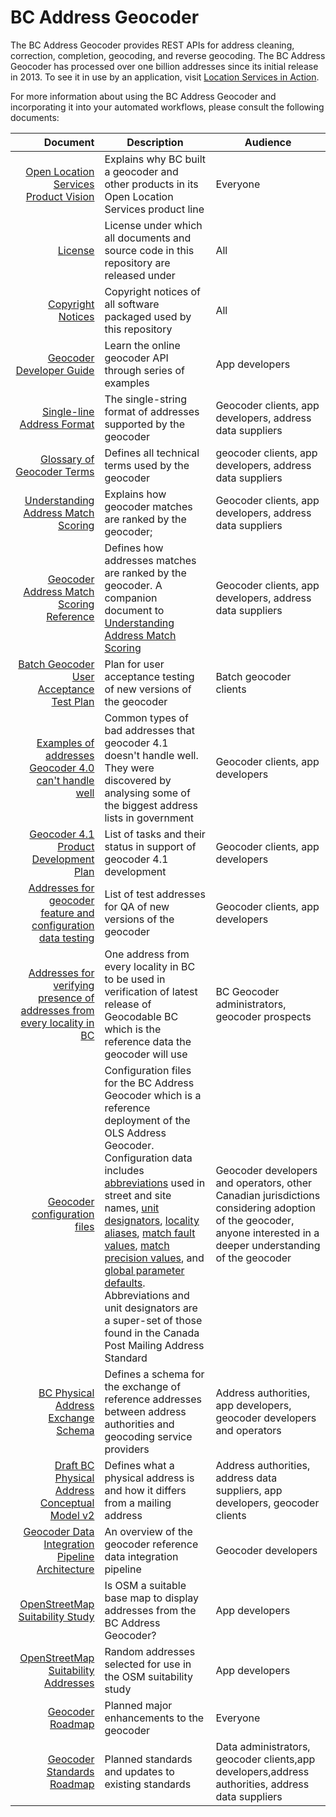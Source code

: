 # BC Address Geocoder

The BC Address Geocoder provides REST APIs for address cleaning, correction, completion, geocoding, and reverse geocoding. The BC Address Geocoder has processed over one billion addresses since its initial release in 2013. To see it in use by an application, visit [Location Services in Action](https://ols-demo.apps.gov.bc.ca/index.html).


For more information about using the BC Address Geocoder and incorporating it into your automated workflows, please consult the following documents:

Document|Description|Audience
|---:|---|---|
[Open Location Services Product Vision](https://github.com/bcgov/ols-geocoder/blob/gh-pages/product-vision.md)|Explains why BC built a geocoder and other products in its Open Location Services product line|Everyone
[License](https://github.com/bcgov/ols-geocoder/blob/gh-pages/LICENSE)|License under which all documents and source code in this repository are released under|All
[Copyright Notices](https://github.com/bcgov/ols-geocoder/blob/gh-pages/notice.md)|Copyright notices of all software packaged used by this repository|All
[Geocoder Developer Guide](https://github.com/bcgov/ols-geocoder/blob/gh-pages/geocoder-developer-guide.md)|Learn the online geocoder API through series of examples|App developers
[Single-line Address Format](https://github.com/bcgov/ols-geocoder/blob/gh-pages/singleLineAddressFormat.md)|The single-string format of addresses supported by the geocoder|Geocoder clients, app developers, address data suppliers
[Glossary of Geocoder Terms](https://github.com/bcgov/ols-geocoder/blob/gh-pages/glossary.md)|Defines all technical terms used by the geocoder|geocoder clients, app developers, address data suppliers|
[Understanding Address Match Scoring](https://github.com/bcgov/ols-geocoder/blob/gh-pages/understanding-match-scoring.md)|Explains how geocoder matches are ranked by the geocoder;|Geocoder clients, app developers, address data suppliers
[Geocoder Address Match Scoring Reference](https://github.com/bcgov/ols-geocoder/blob/gh-pages/faults.md)|Defines how addresses matches are ranked by the geocoder. A companion document to [Understanding Address Match Scoring](https://github.com/bcgov/ols-geocoder/blob/gh-pages/understanding-match-scoring.md)|Geocoder clients, app developers, address data suppliers
[Batch Geocoder User Acceptance Test Plan](https://github.com/bcgov/ols-geocoder/blob/gh-pages/batch-geocoder-uat.md)|Plan for user acceptance testing of new versions of the geocoder|Batch geocoder clients
[Examples of addresses Geocoder 4.0 can't handle well](https://github.com/bcgov/ols-geocoder/blob/gh-pages/rejected-addresses.md)|Common types of bad addresses that geocoder 4.1 doesn't handle well. They were discovered by analysing some of the biggest address lists in government|Geocoder clients, app developers
[Geocoder 4.1 Product Development Plan](https://github.com/bcgov/ols-geocoder/blob/gh-pages/geocoder-4.1-development-plan.md)| List of tasks and their status in support of geocoder 4.1 development|Geocoder clients, app developers
[Addresses for geocoder feature and configuration data testing](https://github.com/bcgov/ols-geocoder/blob/gh-pages/atp_addresses.csv)|List of test addresses for QA of new versions of the geocoder|Geocoder clients, app developers
[Addresses for verifying presence of addresses from every locality in BC](https://github.com/bcgov/ols-geocoder/blob/gh-pages/sites_bc.csv)|One address from every locality in BC to be used in verification of latest release of Geocodable BC which is the reference data the geocoder will use|BC Geocoder administrators, geocoder prospects  
[Geocoder configuration files](https://github.com/bcgov/ols-geocoder/tree/gh-pages/config/bc)|Configuration files for the BC Address Geocoder which is a reference deployment of the OLS Address Geocoder. Configuration data includes [abbreviations](https://github.com/bcgov/ols-geocoder/blob/gh-pages/config/bc/abbreviations.csv) used in street and site names, [unit designators](https://github.com/bcgov/ols-geocoder/blob/gh-pages/config/bc/unitDesignators.csv), [locality aliases](https://github.com/bcgov/ols-geocoder/blob/gh-pages/config/bc/localityAliases.csv), [match fault values](https://github.com/bcgov/ols-geocoder/blob/gh-pages/config/bc/matchFaultValues.csv), [match precision values](https://github.com/bcgov/ols-geocoder/blob/gh-pages/config/bc/matchPrecisionValues.csv), and [global parameter defaults](https://github.com/bcgov/ols-geocoder/blob/gh-pages/config/bc/globalDefaults.csv). Abbreviations and unit designators are a super-set of those found in the Canada Post Mailing Address Standard|Geocoder developers and operators, other Canadian jurisdictions considering adoption of the geocoder, anyone interested in a deeper understanding of the geocoder
[BC Physical Address Exchange Schema](https://github.com/bcgov/ols-geocoder/blob/gh-pages/BCAddressExchangeSchema.md)|Defines a schema for the exchange of reference addresses between address authorities and geocoding service providers|Address authorities, app developers, geocoder developers and operators
[Draft BC Physical Address Conceptual Model v2](https://github.com/bcgov/ols-geocoder/blob/gh-pages/physical-address-conceptual-model.md)|Defines what a physical address is and how it differs from a mailing address|Address authorities, address data suppliers, app developers, geocoder clients
[Geocoder Data Integration Pipeline Architecture](https://github.com/bcgov/ols-geocoder/blob/gh-pages/address-data-pipeline.md)|An overview of the geocoder reference data integration pipeline|Geocoder developers
[OpenStreetMap Suitability Study](https://github.com/bcgov/ols-geocoder/blob/gh-pages/osm-suitability.md)|Is OSM a suitable base map to display addresses from the BC Address Geocoder?|App developers
[OpenStreetMap Suitability Addresses](https://github.com/bcgov/ols-geocoder/blob/gh-pages/itn-osm-comparison.csv)|Random addresses selected for use in the OSM suitability study|App developers
[Geocoder Roadmap](https://github.com/bcgov/ols-geocoder/blob/gh-pages/roadmap.md)|Planned major enhancements to the geocoder|Everyone
[Geocoder Standards Roadmap](https://github.com/bcgov/ols-geocoder/blob/gh-pages/standards-roadmap.md)|Planned standards and updates to existing standards|Data administrators, geocoder clients,app developers,address authorities, address data suppliers
